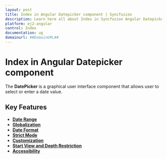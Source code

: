 ```yaml
---
layout: post
title: Index in Angular Datepicker component | Syncfusion
description: Learn here all about Index in Syncfusion Angular Datepicker component of Syncfusion Essential JS 2 and more.
platform: ej2-angular
control: Index 
documentation: ug
domainurl: ##DomainURL##
---
```


# Index in Angular Datepicker component

The **DatePicker** is a graphical user interface component that allows user to select
or enter a date value.

## Key Features

* [**Date Range**](./date-range/)
* [**Globalization**](./globalization/)
* [**Date Format**](./date-format/)
* [**Strict Mode**](./strict-mode/)
* [**Customization**](./customization/)
* [**Start View and Depth Restriction**](./date-views/)
* [**Accessibility**](./accessibility/)
